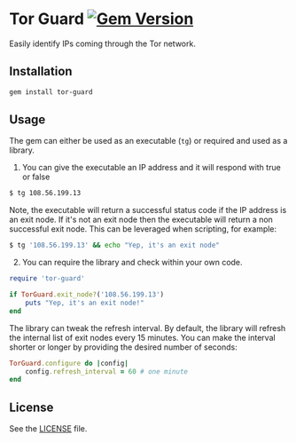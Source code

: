 Tor Guard [![Gem
Version](https://badge.fury.io/rb/tor-guard.svg)](https://badge.fury.io/rb/tor-guard)
=========

Easily identify IPs coming through the Tor network.

Installation
------------

```bash
gem install tor-guard
```

Usage
-----

The gem can either be used as an executable (`tg`) or required and used as a
library.

1. You can give the executable an IP address and it will respond with true or
   false

```bash
$ tg 108.56.199.13
```

Note, the executable will return a successful status code if the IP address is
an exit node. If it's not an exit node then the executable will return a non
successful exit node. This can be leveraged when scripting, for example:

```bash
$ tg '108.56.199.13' && echo "Yep, it's an exit node"
```

2. You can require the library and check within your own code.

```ruby
require 'tor-guard'

if TorGuard.exit_node?('108.56.199.13')
    puts "Yep, it's an exit node!"
end
```

The library can tweak the refresh interval. By default, the library will
refresh the internal list of exit nodes every 15 minutes. You can make the
interval shorter or longer by providing the desired number of seconds:

```ruby
TorGuard.configure do |config|
    config.refresh_interval = 60 # one minute
end
```

License
-------

See the [LICENSE](./LICENSE) file.
